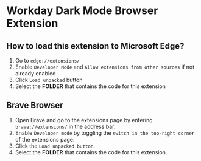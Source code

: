 # Workday Dark Mode Browser Extension

## How to load this extension to Microsoft Edge?

1. Go to `edge://extensions/`
2. Enable `Developer Mode` and `Allow extensions from other sources` if not already enabled
3. Click `Load unpacked` button
4. Select the **FOLDER** that contains the code for this extension

## Brave Browser

1. Open Brave and go to the extensions page by entering `brave://extensions/` in the address bar.
2. Enable `Developer mode` by toggling the `switch in the top-right corner` of the extensions page.
3. Click the `Load unpacked button`.
4. Select the **FOLDER** that contains the code for this extension.
